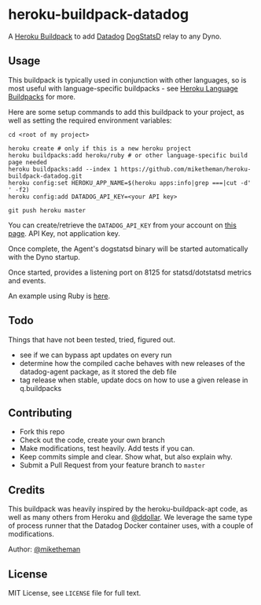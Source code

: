 heroku-buildpack-datadog
========================

A [Heroku Buildpack] to add [Datadog] [DogStatsD] relay to any Dyno.

## Usage

This buildpack is typically used in conjunction with other languages, so is
most useful with language-specific buildpacks - see [Heroku Language Buildpacks] for more.

Here are some setup commands to add this buildpack to your project, as well as
setting the required environment variables:

```shell
cd <root of my project>

heroku create # only if this is a new heroku project
heroku buildpacks:add heroku/ruby # or other language-specific build page needed
heroku buildpacks:add --index 1 https://github.com/miketheman/heroku-buildpack-datadog.git
heroku config:set HEROKU_APP_NAME=$(heroku apps:info|grep ===|cut -d' ' -f2)
heroku config:add DATADOG_API_KEY=<your API key>

git push heroku master
```

You can create/retrieve the `DATADOG_API_KEY` from your account on [this page](https://app.datadoghq.com/account/settings#api).
API Key, not application key.

Once complete, the Agent's dogstatsd binary will be started automatically with the Dyno startup.

Once started, provides a listening port on 8125 for statsd/dotstatsd metrics and events.

An example using Ruby is [here](https://github.com/miketheman/buildpack-example-ruby).

## Todo

Things that have not been tested, tried, figured out.

- see if we can bypass apt updates on every run
- determine how the compiled cache behaves with new releases of the
  datadog-agent package, as it stored the deb file
- tag release when stable, update docs on how to use a given release in
  q.buildpacks

## Contributing

- Fork this repo
- Check out the code, create your own branch
- Make modifications, test heavily. Add tests if you can.
- Keep commits simple and clear. Show what, but also explain why.
- Submit a Pull Request from your feature branch to `master`

## Credits

This buildpack was heavily inspired by the heroku-buildpack-apt code, as well
as many others from Heroku and [@ddollar].
We leverage the same type of process runner that the Datadog Docker container
uses, with a couple of modifications.

Author: [@miketheman]

## License

MIT License, see `LICENSE` file for full text.

[Datadog]: http://www.datadog.com
[DogStatsD]: http://docs.datadoghq.com/guides/dogstatsd/
[Heroku Buildpack]: https://devcenter.heroku.com/articles/buildpacks
[Heroku Language Buildpacks]: https://devcenter.heroku.com/articles/buildpacks#default-buildpacks

[@ddollar]: https://github.com/ddollar
[@miketheman]: https://github.com/miketheman
